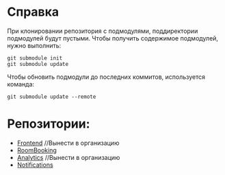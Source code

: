 # Справка
При клонировании репозитория с подмодулями, поддиректории подмодулей будут пустыми. Чтобы получить содержимое подмодулей, нужно выполнить:
```
git submodule init
git submodule update
```

Чтобы обновить подмодули до последних коммитов, используется команда:
```
git submodule update --remote
```

# Репозитории:
- [Frontend](https://github.com/hell-lumpen/room-booking-vite) //Вынести в организацию
- [RoomBooking](https://github.com/SmartCampus806/RoomBooking)
- [Analytics](https://github.com/hell-lumpen/sc-analytics) //Вынести в организацию
- [Notifications](https://github.com/SmartCampus806/notification)